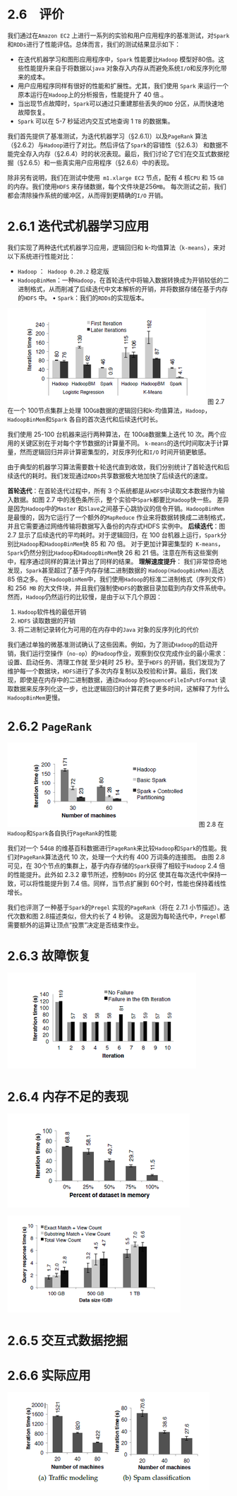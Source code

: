 # 2.6　评价

我们通过在`Amazon EC2` 上进行一系列的实验和用户应用程序的基准测试，对`Spark`和`RDDs`进行了性能评估。总体而言，我们的测试结果显示如下：
- 在迭代机器学习和图形应用程序中，`Spark` 性能要比`Hadoop` 模型好80倍。这些性能提升来自于将数据以`java` 对象存入内存从而避免系统` I/O `和反序列化带来的成本。
- 用户应用程序同样有很好的性能和扩展性。尤其，我们使用 `Spark` 来运行一个原本运行在`Hadoop`上的分析报告，性能提升了 40 倍.。
- 当出现节点故障时，`Spark`可以通过只重建那些丢失的`RDD` 分区，从而快速地故障恢复。
- `Spark` 可以在 5-7 秒延迟内交互式地查询 1 `TB` 的数据集。

我们首先提供了基准测试，为迭代机器学习（§2.6.1)）以及`PageRank` 算法（§2.6.2）与`Hadoop`进行了对比。然后评估了`Spark`的容错性（§2.6.3）
和数据不能完全存入内存（§2.6.4）时的状况表现。最后，我们讨论了它们在交互式数据挖掘（§2.6.5）和一些真实用户应用程序（§2.6.6）中的表现。

除非另有说明，我们在测试中使用` m1.xlarge EC2` 节点，配有 4 核`CPU` 和 15 `GB` 的内存。我们使用`HDFS` 来存储数据，每个文件块是256`MB`。
每次测试之前，我们都会清除操作系统的缓冲区，从而得到更精确的`I/O` 开销。

# 2.6.1 迭代式机器学习应用

我们实现了两种迭代式机器学习应用，逻辑回归和 k-均值算法（`k-means`），来对以下系统进行性能对比：
- `Hadoop` ：` Hadoop 0.20.2` 稳定版
- `HadoopBinMem`：一种`Hadoop`，在首轮迭代中将输入数据转换成为开销较低的二进制格式，从而削减了后续迭代中文本解析的开销，并将数据存储在基于内存的`HDFS` 中。
• `Spark`：我们的`RDDs`的实现版本。

![2.7](../images/2.7.png "2.7")
图 2.7 在一个 100节点集群上处理 100`GB`数据的逻辑回归和k-均值算法，`Hadoop`，`HadoopBinMem`和`Spark` 各自的首次迭代和后续迭代时长。

我们使用 25-100 台机器来运行两种算法，在 100`GB`数据集上迭代 10 次。两个应用的关键区别在于对每个字节数据的计算量不同。
`k-means`的迭代时间取决于计算量，然而逻辑回归并非计算密集型的，对反序列化和`I/O` 时间开销更敏感。

由于典型的机器学习算法需要数十轮迭代直到收敛，我们分别统计了首轮迭代和后续迭代的耗时。我们发现通过`RDDs`共享数据极大地加快了后续迭代的速度。

**首轮迭代**：在首轮迭代过程中，所有 3 个系统都是从`HDFS`中读取文本数据作为输入数据。如图 2.7 中的浅色条所示，整个实验中`Spark`都要比`Hadoop`快一些。
差异是因为`Hadoop`中的`Master` 和`Slave`之间基于心跳协议的信令开销。`HadoopBinMem` 是最慢的，因为它运行了一个额外的`MapReduce` 作业来将数据转换成二进制格式，
并且它需要通过网络传输将数据写入备份的内存式HDFS 实例中。
**后续迭代**：图 2.7 显示了后续迭代的平均耗时。对于逻辑回归，在 100 台机器上运行，`Spark`分别比`Hadoop`和`HadoopBinMem`快 85 和 70 倍。
对于更加计算密集型的` K-means`，`Spark`仍然分别比`Hadoop`和`HadoopBinMem`快 26 和 21 倍。注意在所有这些案例中，程序通过同样的算法计算出了同样的结果。
**理解速度提升**： 我们非常惊奇地发现，`Spark`甚至超过了基于内存存储二进制数据的 `Hadoop(HadoopBinMem)`高达 85 倍之多。
在`HadoopBinMem`中，我们使用`Hadoop`的标准二进制格式（序列文件）和 256` MB` 的大文件块，并且我们强制使`HDFS`的数据目录加载到内存文件系统中。
然而，`Hadoop`仍然运行的比较慢，是由于以下几个原因：

1. `Hadoop`软件栈的最低开销
2. `HDFS` 读取数据的开销
3. 将二进制记录转化为可用的在内存中的`Java` 对象的反序列化的代价

我们通过单独的微基准测试确认了这些因素。例如，为了测试`Hadoop`的启动开销，我们运行空操作（`no-op`）的`Hadoop`作业，观察到仅仅完成作业的最小需求：设置、启动任务、清理工作就
至少耗时 25 秒。至于`HDFS` 的开销，我们发现为了维护每一个数据块，`HDFS`进行了多次内存复制以及校验和计算。最后，我们发现，即使是在内存中的二进制数据，通过`Hadoop`
的`SequenceFileInPutFormat` 读取数据来反序列化这一步，也比逻辑回归的计算花费了更多时间，这解释了为什么`HadoopBinMem`更慢。

# 2.6.2 `PageRank`

![2.8](../images/2.8.png "2.8")
图 2.8 在`Hadoop`和`Spark`各自执行`PageRank`的性能

我们对一个 54`GB` 的维基百科数据进行`PageRank`来比较`Hadoop`和`Spark`的性能。我们对`PageRank`算法迭代 10 次，处理一个大约有 400 万词条的连接图。
由图 2.8 可见，在 30个节点的集群上，基于内存存储的`Spark`获得了相较于`Hadoop` 2.4 倍的性能提升。此外如 2.3.2 章节所述，控制`RDDs` 的分区
使其在每次迭代中保持一致，可以将性能提升到 7.4 倍。同样，当节点扩展到 60个时，性能也保持着线性增长。

我们也评测了一种基于`Spark`的`Pregel` 实现的`PageRank`（将在 2.7.1 小节描述）。迭代次数和图 2.8描述类似，但大约长了 4 秒钟。
这是因为每轮迭代中，`Pregel`都需要额外的运算让顶点“投票”决定是否结束作业。

# 2.6.3 故障恢复

![2.9](../images/2.9.png "2.9")

# 2.6.4 内存不足的表现

![2.10](../images/2.10.png "2.10")

![2.11](../images/2.11.png "2.11")

# 2.6.5 交互式数据挖掘

# 2.6.6 实际应用

![2.12](../images/2.12.png "2.12")